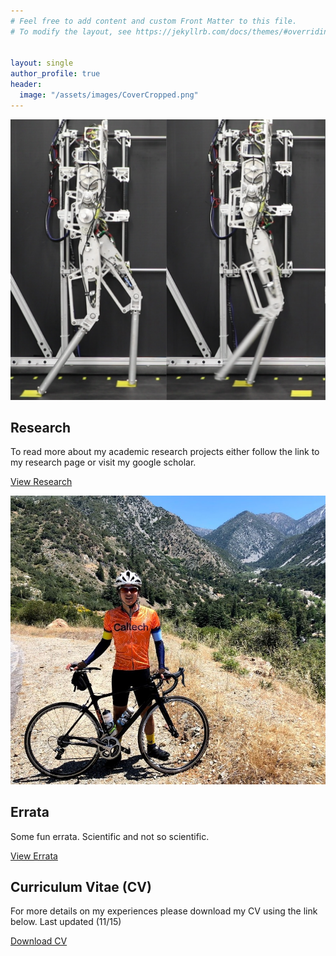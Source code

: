 ```yaml
---
# Feel free to add content and custom Front Matter to this file.
# To modify the layout, see https://jekyllrb.com/docs/themes/#overriding-theme-defaults


layout: single
author_profile: true
header: 
  image: "/assets/images/CoverCropped.png"
---
```


<div class="feature__wrapper">
    <div class="feature__item--right">
    <div class="archive__item">
        <div class="archive__item-teaser">
            <img src="/assets/images/amberSteppingStones.png" alt="Research Image">    
        </div>
        <div class="archive__item-body">
            <h2 class="archive__item-title">Research</h2>
            <div class="archive__item-excerpt">
            <p>To read more about my academic research projects either follow the link to my research page or visit my google scholar.</p>
            </div>
            <p><a href="/research/" class="btn btn--primary">View Research</a></p>
        </div>
    </div>
    </div>
</div>
<div class="feature__wrapper">
    <div class="feature__item--right">
    <div class="archive__item">
        <div class="archive__item-teaser">
            <img src="/assets/images/baldyCropped.jpg" alt="Errata Image">    
        </div>
        <div class="archive__item-body">
            <h2 class="archive__item-title">Errata</h2>
            <div class="archive__item-excerpt">
            <p>Some fun errata. Scientific and not so scientific.</p>
            </div>
            <p><a href="/errata/" class="btn btn--primary">View Errata</a></p>
        </div>
    </div>
    </div>
</div>
<div class="feature__wrapper">
    <div class="feature__item--center">
    <div class="archive__item">
        <div class="archive__item-body">
            <h2 class="archive__item-title">Curriculum Vitae (CV)</h2>
            <div class="archive__item-excerpt">
            <p>For more details on my experiences please download my CV using the link below. Last updated (11/15) </p>
            </div>
            <p><a href="/assets/files/Resume.pdf" class="btn btn--primary">Download CV</a></p>
        </div>
    </div>
    </div>

</div>

